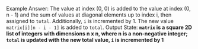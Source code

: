 Example Answer:
The value at index (0, 0) is added to the value at index (0, n - 1) and the sum of values at diagonal elements up to index i, then assigned to `total`. Additionally, `i` is incremented by 1. The new value `matrix[i][n - i - 1]` is added to `total`. 
Output State: **`matrix` is a square 2D list of integers with dimensions n x n, where n is a non-negative integer; `total` is updated with the new total value, `i` is incremented by 1**